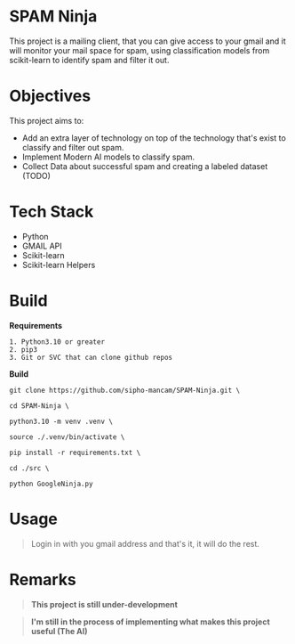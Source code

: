 # SPAM Ninja

This project is a mailing client, that you can give access to your gmail and it will monitor your mail space for spam, using classification models from scikit-learn to identify spam and filter it out. 

# Objectives

This project aims to:

* Add an extra layer of technology on top of the technology that's exist to classify and filter out spam.
* Implement Modern AI models to classify spam.
* Collect Data about successful spam and creating a labeled dataset (TODO)

# Tech Stack

* Python
* GMAIL API 
* Scikit-learn
* Scikit-learn Helpers

# Build

**Requirements**

    1. Python3.10 or greater
    2. pip3 
    3. Git or SVC that can clone github repos

**Build**

    git clone https://github.com/sipho-mancam/SPAM-Ninja.git \

    cd SPAM-Ninja \

    python3.10 -m venv .venv \

    source ./.venv/bin/activate \

    pip install -r requirements.txt \

    cd ./src \

    python GoogleNinja.py 


# Usage

> Login in with you gmail address and that's it, it will do the rest.

# Remarks

> **This project is still under-development**

> **I'm still in the process of implementing what makes this project useful (The AI)**



